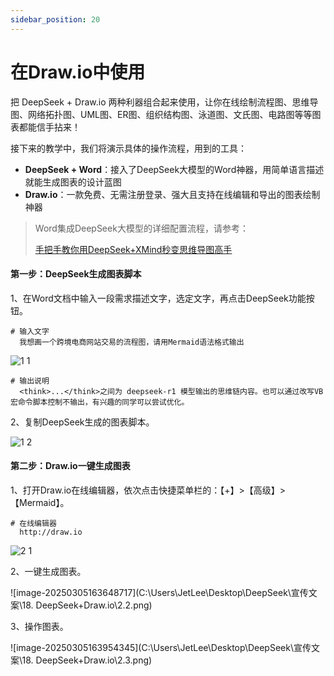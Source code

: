 ```yaml
---
sidebar_position: 20
---
```


# 在Draw.io中使用



把 DeepSeek + Draw.io 两种利器组合起来使用，让你在线绘制流程图、思维导图、网络拓扑图、UML图、ER图、组织结构图、泳道图、文氏图、电路图等等图表都能信手拈来！

接下来的教学中，我们将演示具体的操作流程，用到的工具：

- **DeepSeek + Word**：接入了DeepSeek大模型的Word神器，用简单语言描述就能生成图表的设计蓝图
- **Draw.io**：一款免费、无需注册登录、强大且支持在线编辑和导出的图表绘制神器



> Word集成DeepSeek大模型的详细配置流程，请参考：
>
> [手把手教你用DeepSeek+XMind秒变思维导图高手](https://mp.weixin.qq.com/s/bNSoXfVC1h9NyaeveOGzNA)



#### 第一步：DeepSeek生成图表脚本

1、在Word文档中输入一段需求描述文字，选定文字，再点击DeepSeek功能按钮。

```
# 输入文字
  我想画一个跨境电商网站交易的流程图，请用Mermaid语法格式输出
```

![1 1](https://github.com/user-attachments/assets/db310fb5-327b-4305-8697-023e8fad7d0f)

```
# 输出说明
  <think>...</think>之间为 deepseek-r1 模型输出的思维链内容。也可以通过改写VB宏命令脚本控制不输出，有兴趣的同学可以尝试优化。
```

2、复制DeepSeek生成的图表脚本。

![1 2](https://github.com/user-attachments/assets/4515095a-a0d9-444e-891b-bf2670b4bf02)



#### 第二步：Draw.io一键生成图表

1、打开Draw.io在线编辑器，依次点击快捷菜单栏的：【+】>【高级】>【Mermaid】。

```
# 在线编辑器
  http://draw.io
```

![2 1](https://github.com/user-attachments/assets/da09c00e-1dbc-4d2b-b65a-653dfae956a1)

2、一键生成图表。

![image-20250305163648717](C:\Users\JetLee\Desktop\DeepSeek\宣传文案\18. DeepSeek+Draw.io\2.2.png)

3、操作图表。

![image-20250305163954345](C:\Users\JetLee\Desktop\DeepSeek\宣传文案\18. DeepSeek+Draw.io\2.3.png)



